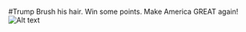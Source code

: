 #Trump
Brush his hair. Win some points. Make America GREAT again!
![Alt text](http://i2.cdn.turner.com/cnnnext/dam/assets/150709211727-trump-on-obama-birthplace-sot-cooper-ac-00001004-large-169.jpg?raw=true "Optional Title")
